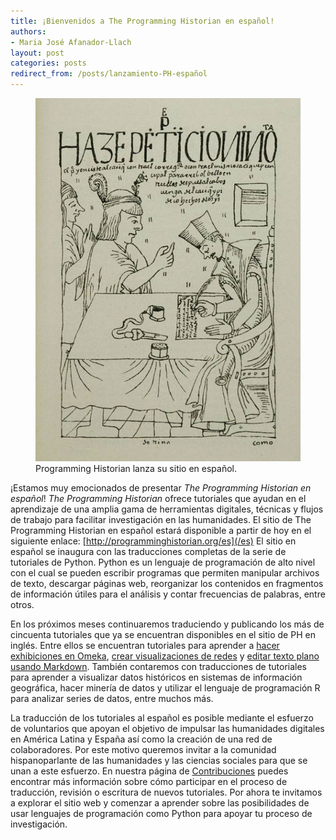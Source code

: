 ```yaml
---
title: ¡Bienvenidos a The Programming Historian en español!
authors:
- Maria José Afanador-Llach
layout: post
categories: posts
redirect_from: /posts/lanzamiento-PH-español
---
```


<p><figure><a href="/posts/lanzamiento-PH-español"><img src="/images/Launch-PH-Spanish/Launch-PH-Spanish.jpg" alt=""/></a><figcaption>
    Programming Historian lanza su sitio en español.</figcaption></figure></p>

¡Estamos muy emocionados de presentar *The Programming Historian en español*! *The Programming Historian* ofrece tutoriales que ayudan en el aprendizaje de una amplia gama de herramientas digitales, técnicas y flujos de trabajo para facilitar investigación en las humanidades. El sitio de The Programming Historian en español estará disponible a partir de hoy en el siguiente enlace: [http://programminghistorian.org/es](/es) El sitio en español se inaugura con las traducciones completas de la serie de tutoriales de Python. Python es un lenguaje de programación de alto nivel con el cual se pueden escribir programas que permiten manipular archivos de texto, descargar páginas web, reorganizar los contenidos en fragmentos de información útiles para el análisis y contar frecuencias de palabras, entre otros.

En los próximos meses continuaremos traduciendo y publicando los más de cincuenta tutoriales que ya se encuentran disponibles en el sitio de PH en inglés. Entre ellos se encuentran tutoriales para aprender a [hacer exhibiciones en Omeka](/lessons/creating-an-omeka-exhibit), [crear visualizaciones de redes](/lessons/creating-network-diagrams-from-historical-sources) y [editar texto plano usando Markdown](/lessons/getting-started-with-markdown). También contaremos con traducciones de tutoriales para aprender a visualizar datos históricos en sistemas de información geográfica, hacer minería de datos y utilizar el lenguaje de programación R para analizar series de datos, entre muchos más.

La traducción de los tutoriales al español es posible mediante el esfuerzo de voluntarios que apoyan el objetivo de impulsar las humanidades digitales en América Latina y España así como la creación de una red de colaboradores. Por este motivo queremos invitar a la comunidad hispanoparlante de las humanidades y las ciencias sociales para que se unan a este esfuerzo. En nuestra página de [Contribuciones](/es/contribuciones) puedes encontrar más información sobre cómo participar en el proceso de traducción, revisión o escritura de nuevos tutoriales. Por ahora te invitamos a explorar el sitio web y comenzar a aprender sobre las posibilidades de usar lenguajes de programación como Python para apoyar tu proceso de investigación.
